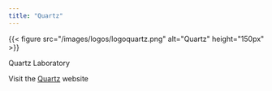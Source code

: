 ```yaml
---
title: "Quartz"
---
```


{{< figure src="/images/logos/logoquartz.png" alt="Quartz" height="150px" >}}

Quartz Laboratory

Visit the [Quartz](https://www.quartz-lab.fr/) website
